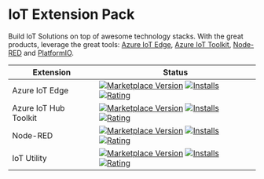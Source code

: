 # IoT Extension Pack

Build IoT Solutions on top of awesome technology stacks. With the great products, leverage the great tools: [Azure IoT Edge](https://marketplace.visualstudio.com/items?itemName=vsciot-vscode.azure-iot-edge), [Azure IoT Toolkit](https://marketplace.visualstudio.com/items?itemName=vsciot-vscode.azure-iot-toolkit), [Node-RED](https://marketplace.visualstudio.com/items?itemName=formulahendry.vscode-node-red) and [PlatformIO](https://marketplace.visualstudio.com/items?itemName=formulahendry.platformio).

| Extension | Status |
| --------- | ------ |
| Azure IoT Edge | [![Marketplace Version](https://vsmarketplacebadge.apphb.com/version-short/vsciot-vscode.azure-iot-edge.svg)](https://marketplace.visualstudio.com/items?itemName=vsciot-vscode.azure-iot-edge) [![Installs](https://vsmarketplacebadge.apphb.com/installs/vsciot-vscode.azure-iot-edge.svg)](https://marketplace.visualstudio.com/items?itemName=vsciot-vscode.azure-iot-edge) [![Rating](https://vsmarketplacebadge.apphb.com/rating-short/vsciot-vscode.azure-iot-edge.svg)](https://marketplace.visualstudio.com/items?itemName=vsciot-vscode.azure-iot-edge) |
| Azure IoT Hub Toolkit | [![Marketplace Version](https://vsmarketplacebadge.apphb.com/version-short/vsciot-vscode.azure-iot-toolkit.svg)](https://marketplace.visualstudio.com/items?itemName=vsciot-vscode.azure-iot-toolkit) [![Installs](https://vsmarketplacebadge.apphb.com/installs/vsciot-vscode.azure-iot-toolkit.svg)](https://marketplace.visualstudio.com/items?itemName=vsciot-vscode.azure-iot-toolkit) [![Rating](https://vsmarketplacebadge.apphb.com/rating-short/vsciot-vscode.azure-iot-toolkit.svg)](https://marketplace.visualstudio.com/items?itemName=vsciot-vscode.azure-iot-toolkit) |
| Node-RED | [![Marketplace Version](https://vsmarketplacebadge.apphb.com/version-short/formulahendry.vscode-node-red.svg)](https://marketplace.visualstudio.com/items?itemName=formulahendry.vscode-node-red) [![Installs](https://vsmarketplacebadge.apphb.com/installs/formulahendry.vscode-node-red.svg)](https://marketplace.visualstudio.com/items?itemName=formulahendry.vscode-node-red) [![Rating](https://vsmarketplacebadge.apphb.com/rating-short/formulahendry.vscode-node-red.svg)](https://marketplace.visualstudio.com/items?itemName=formulahendry.vscode-node-red) |
| IoT Utility | [![Marketplace Version](https://vsmarketplacebadge.apphb.com/version-short/formulahendry.platformio.svg)](https://marketplace.visualstudio.com/items?itemName=formulahendry.platformio) [![Installs](https://vsmarketplacebadge.apphb.com/installs/formulahendry.platformio.svg)](https://marketplace.visualstudio.com/items?itemName=formulahendry.platformio) [![Rating](https://vsmarketplacebadge.apphb.com/rating-short/formulahendry.platformio.svg)](https://marketplace.visualstudio.com/items?itemName=formulahendry.platformio) |